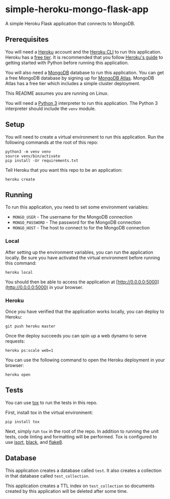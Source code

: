 # simple-heroku-mongo-flask-app
A simple Heroku Flask application that connects to MongoDB.

## Prerequisites
You will need a [Heroku](https://www.heroku.com/) account and the
[Heroku CLI](https://devcenter.heroku.com/articles/heroku-cli) to run this application.
Heroku has a [free tier](https://www.heroku.com/free).
It is recommended that you follow [Heroku's guide](https://devcenter.heroku.com/articles/getting-started-with-python)
to getting started with Python before running this application.

You will also need a [MongoDB](https://www.mongodb.com/) database to run this application.
You can get a free MongoDB database by signing up for [MongoDB Atlas](https://www.mongodb.com/cloud/atlas).
MongoDB Atlas has a free tier which includes a simple cluster deployment.

This README assumes you are running on Linux.

You will need a [Python 3](https://www.python.org/about/) interpreter to run this application.
The Python 3 interpreter should include the `venv` module.

## Setup
You will need to create a virtual environment to run this application.
Run the following commands at the root of this repo:
```
python3 -m venv venv
source venv/bin/activate
pip install -Ur requirements.txt
```

Tell Heroku that you want this repo to be an application:
```
heroku create
```

## Running
To run this application, you need to set some environment variables:
* `MONGO_USER` - The username for the MongoDB connection
* `MONGO_PASSWORD` - The password for the MongoDB connection
* `MONGO_HOST` - The host to connect to for the MongoDB connection

### Local
After setting up the environment variables, you can run the application locally.
Be sure you have activated the virtual environment before running this command:
```
heroku local
```

You should then be able to access the application at [http://0.0.0.0:5000](http://0.0.0.0:5000) in your browser.

### Heroku
Once you have verified that the application works locally, you can deploy to Heroku:
```
git push heroku master
```

Once the deploy succeeds you can spin up a web dynamo to serve requests:
```
heroku ps:scale web=1
```

You can use the following command to open the Heroku deployment in your browser:
```
heroku open
```

## Tests
You can use [tox](https://tox.readthedocs.io/en/latest/) to run the tests in this repo.

First, install tox in the virtual environment:
```
pip install tox
```

Next, simply run `tox` in the root of the repo.
In addition to running the unit tests, code linting and formatting will be performed.
Tox is configured to use [isort](https://github.com/timothycrosley/isort), [black](https://github.com/psf/black),
and [flake8](https://flake8.pycqa.org/en/latest/).

## Database
This application creates a database called `test`.
It also creates a collection in that database called `test_collection`.

This application creates a TTL index on `test_collection` so documents created by this application will be
deleted after some time.

